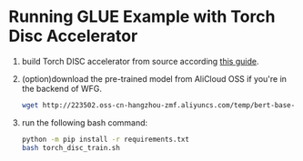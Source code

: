 # Running GLUE Example with Torch Disc Accelerator

1. build Torch DISC accelerator from source according [this guide](https://github.com/alibaba/BladeDISC/blob/main/docs/build_from_source.md#building-bladedisc-for-pytorch-users).

1. (option)download the pre-trained model from AliCloud OSS if you're in the
backend of WFG.

    ``` bash
    wget http://223502.oss-cn-hangzhou-zmf.aliyuncs.com/temp/bert-base-cased.bin
    ```

1. run the following bash command:

    ``` bash
    python -m pip install -r requirements.txt
    bash torch_disc_train.sh
    ```
